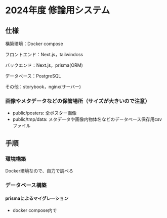# 2024年度 修論用システム

## 仕様
構築環境：Docker compose

フロントエンド：Next.js，tailwindcss

バックエンド：Next.js，prisma(ORM)

データベース：PostgreSQL

その他：storybook，nginx(サーバー)


### 画像やメタデータなどの保管場所（サイズが大きいので注意）
* public/posters: 全ポスター画像
* public/tmp/data: メタデータや画像内物体名などのデータベース保存用csvファイル

## 手順
### 環境構築
Docker環境なので、自力で調べろ

### データベース構築
#### prismaによるマイグレーション
* docker compose内で
